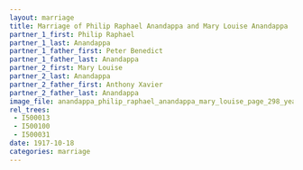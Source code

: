 ```yaml
---
layout: marriage
title: Marriage of Philip Raphael Anandappa and Mary Louise Anandappa
partner_1_first: Philip Raphael
partner_1_last: Anandappa
partner_1_father_first: Peter Benedict
partner_1_father_last: Anandappa
partner_2_first: Mary Louise
partner_2_last: Anandappa
partner_2_father_first: Anthony Xavier
partner_2_father_last: Anandappa
image_file: anandappa_philip_raphael_anandappa_mary_louise_page_298_year_1917
rel_trees:
 - I500013
 - I500100
 - I500031
date: 1917-10-18
categories: marriage
---
```


